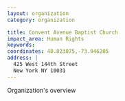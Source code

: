 ```yaml
---
layout: organization
category: organization

title: Convent Avenue Baptist Church
impact_area: Human Rights
keywords: 
coordinates: 40.823875,-73.946205
address: |
  425 West 144th Street
  New York NY 10031
---
```

Organization's overview
